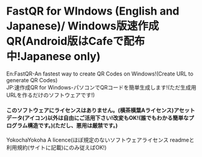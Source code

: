 # FastQR for WIndows (English and Japanese)/ Windows版速作成QR(Android版はCafeで配布中!Japanese only)
En:FastQR-An fastest way to create QR Codes on Windows!(Create URL to generate QR Codes)  
JP:速作成QR for Windows-パソコンでQRコードを簡単生成します!(ただ生成用URLを作るだけのソフトウェアです!)  
#### このソフトウェアにライセンスはありません。(横茶横葉Aライセンス)アセットデータ(アイコン)以外は自由にご活用下さい!改変もOK!(誰でもわかる簡単なプログラム構造です。)(ただし、悪用は厳禁です。)  

YokochaYokoha A licence(ほぼ規定のないソフトウェアライセンス readmeと利用規約(サイトに記載)にのみ従えばOK!)
